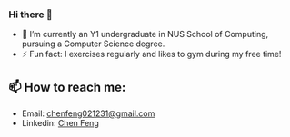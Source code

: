 ### Hi there 👋

- 🔭 I’m currently an Y1 undergraduate in NUS School of Computing, pursuing a Computer Science degree.
- ⚡ Fun fact: I exercises regularly and likes to gym during my free time!
## 📫 How to reach me:
- Email: chenfeng021231@gmail.com
- Linkedin: [Chen Feng](https://www.linkedin.com/in/feng-chen-356221289/)

